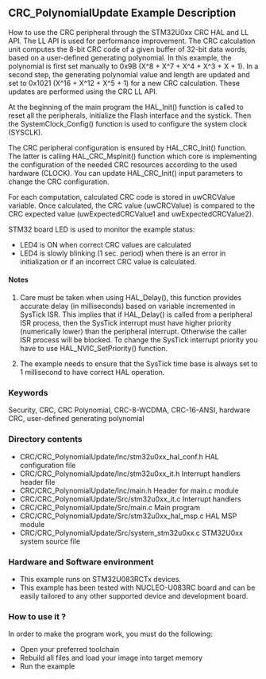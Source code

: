 ## <b>CRC_PolynomialUpdate Example Description</b>

How to use the CRC peripheral through the STM32U0xx CRC HAL and LL API.
The LL API is used for performance improvement. The CRC calculation unit
computes the 8-bit CRC code of a given buffer of 32-bit data words, based on
a user-defined generating polynomial. In this example, the polynomial is first
set manually to 0x9B (X^8 + X^7 + X^4 + X^3 + X + 1).
In a second step, the generating polynomial value and length are updated and
set to 0x1021  (X^16 + X^12 + X^5 + 1) for a new CRC calculation.
These updates are performed using the CRC LL API.

At the beginning of the main program the HAL_Init() function is called to reset 
all the peripherals, initialize the Flash interface and the systick.
Then the SystemClock_Config() function is used to configure the system
clock (SYSCLK).

The CRC peripheral configuration is ensured by HAL_CRC_Init() function.
The latter is calling HAL_CRC_MspInit() function which core is implementing
the configuration of the needed CRC resources according to the used hardware (CLOCK). 
You can update HAL_CRC_Init() input parameters to change the CRC configuration.

For each computation, calculated CRC code is stored in uwCRCValue variable.
Once calculated, the CRC value (uwCRCValue) is compared to the CRC expected value (uwExpectedCRCValue1 and uwExpectedCRCValue2).

STM32 board LED is used to monitor the example status:

  - LED4 is ON when correct CRC values are calculated
  - LED4 is slowly blinking (1 sec. period) when there is an error in initialization or if an incorrect CRC value is calculated.

#### <b>Notes</b>
1. Care must be taken when using HAL_Delay(), this function provides accurate delay (in milliseconds)
      based on variable incremented in SysTick ISR. This implies that if HAL_Delay() is called from
      a peripheral ISR process, then the SysTick interrupt must have higher priority (numerically lower)
      than the peripheral interrupt. Otherwise the caller ISR process will be blocked.
      To change the SysTick interrupt priority you have to use HAL_NVIC_SetPriority() function.
      
2. The example needs to ensure that the SysTick time base is always set to 1 millisecond
 to have correct HAL operation.

### <b>Keywords</b>

Security, CRC, CRC Polynomial, CRC-8-WCDMA, CRC-16-ANSI, hardware CRC, user-defined generating polynomial

### <b>Directory contents</b>
  
  - CRC/CRC_PolynomialUpdate/Inc/stm32u0xx_hal_conf.h    HAL configuration file
  - CRC/CRC_PolynomialUpdate/Inc/stm32u0xx_it.h          Interrupt handlers header file
  - CRC/CRC_PolynomialUpdate/Inc/main.h                  Header for main.c module
  - CRC/CRC_PolynomialUpdate/Src/stm32u0xx_it.c          Interrupt handlers
  - CRC/CRC_PolynomialUpdate/Src/main.c                  Main program
  - CRC/CRC_PolynomialUpdate/Src/stm32u0xx_hal_msp.c     HAL MSP module 
  - CRC/CRC_PolynomialUpdate/Src/system_stm32u0xx.c      STM32U0xx system source file

     
### <b>Hardware and Software environment</b>

  - This example runs on STM32U083RCTx devices.
  - This example has been tested with NUCLEO-U083RC board and can be
    easily tailored to any other supported device and development board.

### <b>How to use it ?</b> 

In order to make the program work, you must do the following:

 - Open your preferred toolchain 
 - Rebuild all files and load your image into target memory
 - Run the example

 
